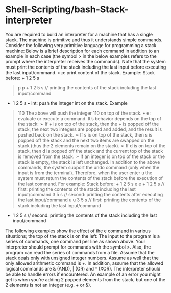 # Shell-Scripting/bash-Stack-interpreter

You are required to build an interpreter for a machine that has a single stack. The machine is primitive
and thus it understands simple commands. Consider the following very primitive language for
programming a stack machine:
Below is a brief description for each command in addition to an example in each case (the symbol > in
the below examples refers to the prompt where the interpreter receives the commands). Note that the
system must print the contents of the stack including the last input before executing the last
input/command.
• p: print content of the stack.
Example:
Stack before: + 1 2 5 s
> p
p + 1 2 5 s // printing the contents of the stack including the last input/command
+ 1 2 5 s
• int: push the integer int on the stack.
Example
> 110
The above will push the integer 110 on top of the stack.
• e: evaluate or execute a command. It’s behavior depends on the top of the stack:
➢ If + is on top of the stack, then the + is popped off the stack, the next two integers are popped and added, and the result is pushed back on the stack.
➢ If s is on top of the stack, then s is popped off the stack and the next two items are swapped on the stack (thus the 2 elements remain on the stack).
➢ If d is on top of the stack, then d is popped off the stack and the current top of the stack is removed from the stack.
➢ If an integer is on top of the stack or the stack is empty, the stack is left unchanged.
In addition to the above commands, the system support the undo command (only when the input is from the terminal). Therefore, when the user enter u the system must return the contents of the stack before the execution of the last command. For example:
Stack before: + 1 2 5 s
> e
e + 1 2 5 s // first: printing the contents of the stack including the last input/command
3 5 s // second: printing the contents after executing the last input/command
> u
u 3 5 s // first: printing the contents of the stack including the last input/command
+ 1 2 5 s // second: printing the contents of the stack including the last input/command
>
The following examples show the effect of the e command in various situations; the top of the stack is on the left:
The input to the program is a series of commands, one command per line as shown above. Your interpreter should prompt for commands with the symbol >. Also, the program can read the series of commands from a file. Assume that the stack deals only with unsigned integer numbers. Assume as well that the only allowed arithmetic command is +. In addition, assume that the allowed logical commands are & (AND), | (OR) and ^ (XOR). The interpreter should be able to handle errors if encountered. An example of an error you might get is when you’re adding 2 popped elements from the stack, but one of the 2 elements is not an integer (e.g. + or &).
